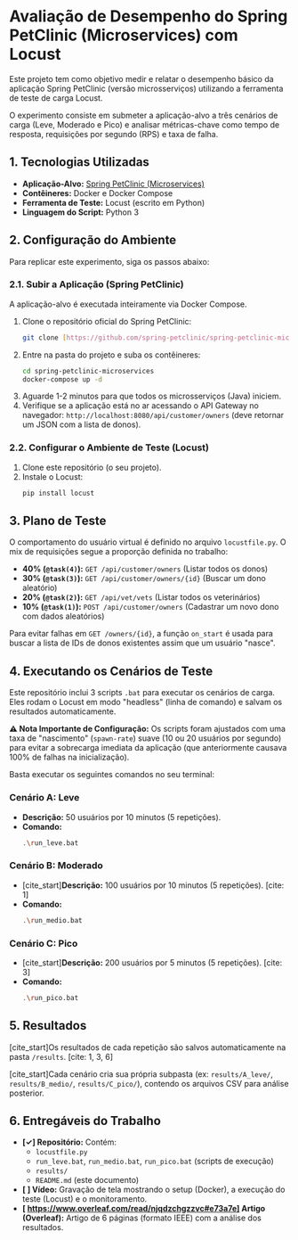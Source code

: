 # Avaliação de Desempenho do Spring PetClinic (Microservices) com Locust

Este projeto tem como objetivo medir e relatar o desempenho básico da aplicação Spring PetClinic (versão microsserviços) utilizando a ferramenta de teste de carga Locust.

O experimento consiste em submeter a aplicação-alvo a três cenários de carga (Leve, Moderado e Pico) e analisar métricas-chave como tempo de resposta, requisições por segundo (RPS) e taxa de falha.

## 1. Tecnologias Utilizadas

* **Aplicação-Alvo:** [Spring PetClinic (Microservices)](https://github.com/spring-petclinic/spring-petclinic-microservices)
* **Contêineres:** Docker e Docker Compose
* **Ferramenta de Teste:** Locust (escrito em Python)
* **Linguagem do Script:** Python 3

## 2. Configuração do Ambiente

Para replicar este experimento, siga os passos abaixo:

### 2.1. Subir a Aplicação (Spring PetClinic)

A aplicação-alvo é executada inteiramente via Docker Compose.

1.  Clone o repositório oficial do Spring PetClinic:
    ```bash
    git clone [https://github.com/spring-petclinic/spring-petclinic-microservices.git](https://github.com/spring-petclinic/spring-petclinic-microservices.git)
    ```
2.  Entre na pasta do projeto e suba os contêineres:
    ```bash
    cd spring-petclinic-microservices
    docker-compose up -d
    ```
3.  Aguarde 1-2 minutos para que todos os microsserviços (Java) iniciem.
4.  Verifique se a aplicação está no ar acessando o API Gateway no navegador: `http://localhost:8080/api/customer/owners` (deve retornar um JSON com a lista de donos).

### 2.2. Configurar o Ambiente de Teste (Locust)

1.  Clone este repositório (o seu projeto).
2.  Instale o Locust:
    ```bash
    pip install locust
    ```

## 3. Plano de Teste

O comportamento do usuário virtual é definido no arquivo `locustfile.py`. O mix de requisições segue a proporção definida no trabalho:

* **40% (`@task(4)`):** `GET /api/customer/owners` (Listar todos os donos)
* **30% (`@task(3)`):** `GET /api/customer/owners/{id}` (Buscar um dono aleatório)
* **20% (`@task(2)`):** `GET /api/vet/vets` (Listar todos os veterinários)
* **10% (`@task(1)`):** `POST /api/customer/owners` (Cadastrar um novo dono com dados aleatórios)

Para evitar falhas em `GET /owners/{id}`, a função `on_start` é usada para buscar a lista de IDs de donos existentes assim que um usuário "nasce".

## 4. Executando os Cenários de Teste

Este repositório inclui 3 scripts `.bat` para executar os cenários de carga. Eles rodam o Locust em modo "headless" (linha de comando) e salvam os resultados automaticamente.

**⚠️ Nota Importante de Configuração:**
Os scripts foram ajustados com uma taxa de "nascimento" (`spawn-rate`) suave (10 ou 20 usuários por segundo) para evitar a sobrecarga imediata da aplicação (que anteriormente causava 100% de falhas na inicialização).

Basta executar os seguintes comandos no seu terminal:

### Cenário A: Leve
* **Descrição:** 50 usuários por 10 minutos (5 repetições).
* **Comando:**
    ```bash
    .\run_leve.bat
    ```

### Cenário B: Moderado
* [cite_start]**Descrição:** 100 usuários por 10 minutos (5 repetições). [cite: 1]
* **Comando:**
    ```bash
    .\run_medio.bat
    ```

### Cenário C: Pico
* [cite_start]**Descrição:** 200 usuários por 5 minutos (5 repetições). [cite: 3]
* **Comando:**
    ```bash
    .\run_pico.bat
    ```

## 5. Resultados

[cite_start]Os resultados de cada repetição são salvos automaticamente na pasta `/results`. [cite: 1, 3, 6]

[cite_start]Cada cenário cria sua própria subpasta (ex: `results/A_leve/`, `results/B_medio/`, `results/C_pico/`), contendo os arquivos CSV para análise posterior. 

## 6. Entregáveis do Trabalho

* **[✓] Repositório:** Contém:
    * `locustfile.py` 
    * `run_leve.bat`, `run_medio.bat`, `run_pico.bat` (scripts de execução)
    * `results/` 
    * `README.md` (este documento)
* **[ ] Vídeo:** Gravação de tela mostrando o setup (Docker), a execução do teste (Locust) e o monitoramento.
* **[ https://www.overleaf.com/read/njqdzchgzzvc#e73a7e] Artigo (Overleaf):** Artigo de 6 páginas (formato IEEE) com a análise dos resultados.
